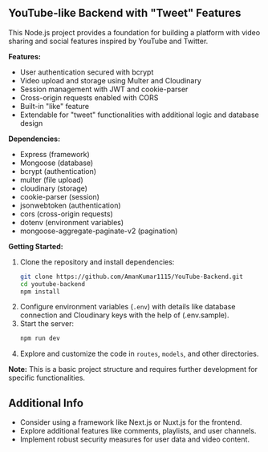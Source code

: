 ## YouTube-like Backend with "Tweet" Features

This Node.js project provides a foundation for building a platform with video sharing and social features inspired by YouTube and Twitter.

**Features:**

- User authentication secured with bcrypt
- Video upload and storage using Multer and Cloudinary
- Session management with JWT and cookie-parser
- Cross-origin requests enabled with CORS
- Built-in "like" feature
- Extendable for "tweet" functionalities with additional logic and database design

**Dependencies:**

- Express (framework)
- Mongoose (database)
- bcrypt (authentication)
- multer (file upload)
- cloudinary (storage)
- cookie-parser (session)
- jsonwebtoken (authentication)
- cors (cross-origin requests)
- dotenv (environment variables)
- mongoose-aggregate-paginate-v2 (pagination)

**Getting Started:**

1. Clone the repository and install dependencies:
    ```bash
    git clone https://github.com/AmanKumar1115/YouTube-Backend.git
    cd youtube-backend
    npm install
    ```
2. Configure environment variables (`.env`) with details like database connection and Cloudinary keys with the help of (.env.sample).
3. Start the server:
    ```bash
    npm run dev
    ```
4. Explore and customize the code in `routes`, `models`, and other directories.

**Note:** This is a basic project structure and requires further development for specific functionalities.


## Additional Info

- Consider using a framework like Next.js or Nuxt.js for the frontend.
- Explore additional features like comments, playlists, and user channels.
- Implement robust security measures for user data and video content.


